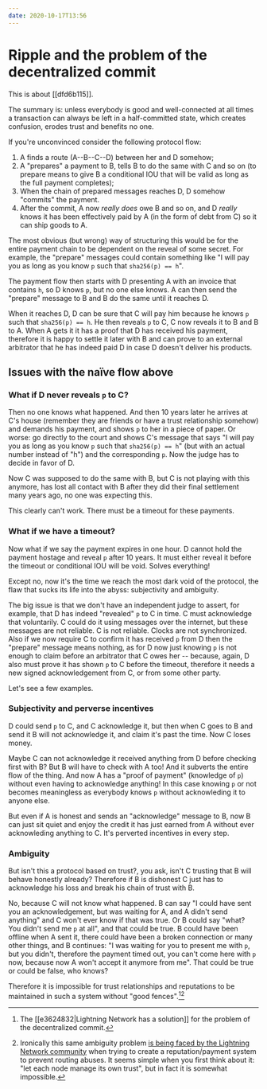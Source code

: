 ```yaml
---
date: 2020-10-17T13:56
---
```


# Ripple and the problem of the decentralized commit

This is about [[dfd6b115]].

The summary is: unless everybody is good and well-connected at all times a transaction can always be left in a half-committed state, which creates confusion, erodes trust and benefits no one.

If you're unconvinced consider the following protocol flow:

  1. A finds a route (A--B--C--D) between her and D somehow;
  2. A "prepares" a payment to B, tells B to do the same with C and so on (to prepare means to give B a conditional IOU that will be valid as long as the full payment completes);
  3. When the chain of prepared messages reaches D, D somehow "commits" the payment.
  4. After the commit, A now _really does_ owe B and so on, and D _really_ knows it has been effectively paid by A (in the form of debt from C) so it can ship goods to A.

The most obvious (but wrong) way of structuring this would be for the entire payment chain to be dependent on the reveal of some secret. For example, the "prepare" messages could contain something like "I will pay you as long as you know `p` such that `sha256(p) == h`".

The payment flow then starts with D presenting A with an invoice that contains `h`, so D knows `p`, but no one else knows. A can then send the "prepare" message to B and B do the same until it reaches D.

When it reaches D, D can be sure that C will pay him because he knows `p` such that `sha256(p) == h`. He then reveals `p` to C, C now reveals it to B and B to A. When A gets it it has a proof that D has received his payment, therefore it is happy to settle it later with B and can prove to an external arbitrator that he has indeed paid D in case D doesn't deliver his products.

## Issues with the naïve flow above

### What if D never reveals `p` to C?

Then no one knows what happened. And then 10 years later he arrives at C's house (remember they are friends or have a trust relationship somehow) and demands his payment, and shows `p` to her in a piece of paper. Or worse: go directly to the court and shows C's message that says "I will pay you as long as you know `p` such that `sha256(p) == h`" (but with an actual number instead of "h") and the corresponding `p`. Now the judge has to decide in favor of D.

Now C was supposed to do the same with B, but C is not playing with this anymore, has lost all contact with B after they did their final settlement many years ago, no one was expecting this.

This clearly can't work. There must be a timeout for these payments.

### What if we have a timeout?

Now what if we say the payment expires in one hour. D cannot hold the payment hostage and reveal `p` after 10 years. It must either reveal it before the timeout or conditional IOU will be void. Solves everything!

Except no, now it's the time we reach the most dark void of the protocol, the flaw that sucks its life into the abyss: subjectivity and ambiguity.

The big issue is that we don't have an independent judge to assert, for example, that D has indeed "revealed" `p` to C in time. C must acknowledge that voluntarily. C could do it using messages over the internet, but these messages are not reliable. C is not reliable. Clocks are not synchronized. Also if we now require C to confirm it has received `p` from D then the "prepare" message means nothing, as for D now just knowing `p` is not enough to claim before an arbitrator that C owes her -- because, again, D also must prove it has shown `p` to C before the timeout, therefore it needs a new signed acknowledgement from C, or from some other party.

Let's see a few examples.

### Subjectivity and perverse incentives

D could send `p` to C, and C acknowledge it, but then when C goes to B and send it B will not acknowledge it, and claim it's past the time. Now C loses money.

Maybe C can not acknowledge it received anything from D before checking first with B? But B will have to check with A too! And it subverts the entire flow of the thing. And now A has a "proof of payment" (knowledge of `p`) without even having to acknowledge anything! In this case knowing `p` or not becomes meaningless as everybody knows `p` without acknowleding it to anyone else.

But even if A is honest and sends an "acknowledge" message to B, now B can just sit quiet and enjoy the credit it has just earned from A without ever acknowleding anything to C. It's perverted incentives in every step.

### Ambiguity

But isn't this a protocol based on trust?, you ask, isn't C trusting that B will behave honestly already? Therefore if B is dishonest C just has to acknowledge his loss and break his chain of trust with B.

No, because C will not know what happened. B can say "I could have sent you an acknowledgement, but was waiting for A, and A didn't send anything" and C won't ever know if that was true. Or B could say "what? You didn't send me `p` at all", and that could be true. B could have been offline when A sent it, there could have been a broken connection or many other things, and B continues: "I was waiting for you to present me with `p`, but you didn't, therefore the payment timed out, you can't come here with `p` now, because now A won't accept it anymore from me". That could be true or could be false, who knows?

Therefore it is impossible for trust relationships and reputations to be maintained in such a system without "good fences".[^ln-solution][^ln-issue]

[^ln-solution]: The [[e3624832|Lightning Network has a solution]] for the problem of the decentralized commit.
[^ln-issue]: Ironically this same ambiguity problem [is being faced by the Lightning Network community](https://lists.linuxfoundation.org/pipermail/lightning-dev/2020-October/002826.html) when trying to create a reputation/payment system to prevent routing abuses. It seems simple when you first think about it: "let each node manage its own trust", but in fact it is somewhat impossible.
